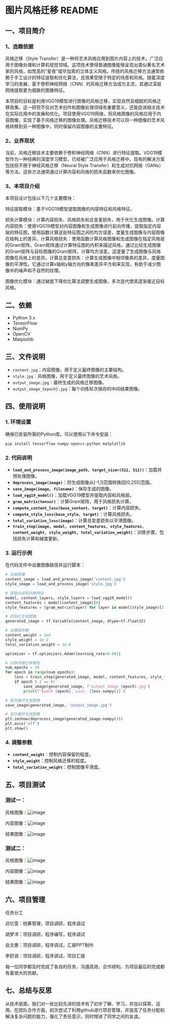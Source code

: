 # 图片风格迁移 README

## 一、项目简介

### 1、选题依据
风格迁移（Style Transfer）是一种将艺术风格应用到图片内容上的技术，广泛应用于图像处理和计算机视觉领域。这项技术使得普通图像能够呈现出类似著名艺术家的风格，如梵高的“星夜”或毕加索的立体主义风格。传统的风格迁移方法通常依赖于手工设计的特征提取和优化算法，且效果受限于特定的场景和风格。随着深度学习的发展，基于卷积神经网络（CNN）的风格迁移方法成为主流，其通过深层网络提取更为细致的图像特征。

本项目的目标是利用VGG19模型进行图像的风格迁移，实现自然且细腻的风格迁移效果。这一研究不仅对艺术创作和图像处理领域有重要意义，还能促进相关技术在实际应用中的发展和优化。项目使用VGG19网络，将风格图像的风格应用于内容图像，实现了基于风格迁移的图像处理。风格迁移技术可以将一种图像的艺术风格转移到另一种图像中，同时保留内容图像的主要特征。

### 2、业界现状
当前，风格迁移技术主要依赖于卷积神经网络（CNN）进行特征提取。VGG19模型作为一种经典的深度学习模型，已经被广泛应用于风格迁移中。现有的解决方案包括但不限于神经风格迁移（Neural Style Transfer）和生成对抗网络（GANs）等方法。这些方法通常通过计算内容和风格的损失函数来优化图像。

### 3、本项目介绍
本项目设计包括以下几个主要模块：

特征提取模块：基于VGG19模型提取图像的内容特征和风格特征。

损失计算模块：计算内容损失、风格损失和总变差损失，用于优化生成图像。计算内容损失：使用VGG19模型对内容图像和生成图像进行前向传播，提取指定内容层的特征图，使用函数计算这些特征图之间的均方误差，度量生成图像与内容图像在结构上的差异。计算风格损失：使用函数计算风格图像和生成图像在指定风格层的Gram矩阵。Gram矩阵通过计算特征图的内积来描述风格，通过比较生成图像的Gram矩阵与目标图像的Gram矩阵，计算均方误差。这度量了生成图像与风格图像在风格上的差异。计算总变差损失：计算生成图像中相邻像素的差异，度量图像的平滑性。它通过计算x轴和y轴方向的像素差异平方和来实现，有助于减少图像中的噪声和不自然的纹理。

图像优化模块：通过梯度下降优化算法调整生成图像，多次迭代使其逐渐接近目标风格。



## 二、依赖

- Python 3.x
- TensorFlow
- NumPy
- OpenCV
- Matplotlib

## 三、文件说明

- `content.jpg`：内容图像，用于定义最终图像的主要结构。
- `style.jpg`：风格图像，用于定义最终图像的艺术风格。
- `output_image.jpg`：最终生成的风格迁移图像。
- `output_image_{epoch}.jpg`：每个训练轮次保存的中间结果图像。

## 四、使用说明

### 1. 环境设置

确保已安装所需的Python库。可以使用以下命令安装：
```bash
pip install tensorflow numpy opencv-python matplotlib
```

### 2. 代码说明

- **`load_and_process_image(image_path, target_size=(512, 512))`**：加载并预处理图像。
- **`deprocess_image(image)`**：将生成图像从[-1,1]范围转换回[0,255]范围。
- **`save_image(image, filename)`**：保存生成的图像。
- **`load_vgg19_model()`**：加载VGG19模型并提取内容和风格层。
- **`gram_matrix(tensor)`**：计算Gram矩阵，用于风格损失计算。
- **`compute_content_loss(base_content, target)`**：计算内容损失。
- **`compute_style_loss(base_style, target)`**：计算风格损失。
- **`total_variation_loss(image)`**：计算总变差损失以平滑图像。
- **`train_step(image, model, content_features, style_features, content_weight, style_weight, total_variation_weight)`**：训练步骤，包括损失计算和梯度更新。

### 3. 运行示例

在代码文件中设置图像路径并运行脚本：
```python
# 加载图像
content_image = load_and_process_image('content.jpg')
style_image = load_and_process_image('style.jpg')

# 获取内容和风格特征
model, content_layers, style_layers = load_vgg19_model()
content_features = model(content_image)[0]
style_features = [gram_matrix(layer) for layer in model(style_image)[1:]]

# 初始化生成图像
generated_image = tf.Variable(content_image, dtype=tf.float32)

# 设置超参数
content_weight = 1e4
style_weight = 1e-2
total_variation_weight = 1e-6

optimizer = tf.optimizers.Adam(learning_rate=0.001)

# 训练风格迁移模型
num_epochs = 10
for epoch in range(num_epochs):
    loss = train_step(generated_image, model, content_features, style_features, content_weight, style_weight, total_variation_weight)
    if epoch % 2 == 0:
        save_image(generated_image, f'output_image_{epoch}.jpg')
        print(f'Epoch {epoch}, Loss: {loss.numpy()}')

# 保存最终生成图像
save_image(generated_image, 'output_image.jpg')

# 显示最终生成图像
plt.imshow(deprocess_image(generated_image.numpy()))
plt.axis('off')
plt.show()
```

### 4. 调整参数

- **`content_weight`**：控制内容保留的程度。
- **`style_weight`**：控制风格迁移的程度。
- **`total_variation_weight`**：控制图像平滑度。


## 五、项目测试
### 测试一：
风格图像：![image](https://github.com/user-attachments/assets/910b9ae2-49b8-4a26-a29a-cd0dc043deb6)

内容图像：![image](https://github.com/user-attachments/assets/0b8b19da-b299-475a-a7fb-1906397b641c)

结果图像：![image](https://github.com/user-attachments/assets/febb3fcd-b7f7-4dc3-874b-5e1e404c9ed3)

 ### 测试二：
风格图像：![image](https://github.com/user-attachments/assets/2b421f1f-e173-4a45-a02a-27a24008822d)

内容图像：![image](https://github.com/user-attachments/assets/368b3900-7022-4366-a000-cf53010c5acc)

结果图像：![image](https://github.com/user-attachments/assets/50e62478-34ef-4797-8638-ac9878f16b68)

 
## 六、项目管理
任务分工

迟忆雯：统筹管理，项目调研，程序调试

胡梦洋：项目调研，程序编写，程序调试

岳文惠：项目调研，程序调试，汇报PPT制作

李舒涵：项目调研，程序调试，项目汇报

每一位同学都及时完成了各自的任务，沟通高效，合作顺利，为项目最后的完成都有着很大的贡献。

## 七、总结与反思
从技术层面，我们对一些比较先进的技术有了初步了解、学习，并加以探索、运用。在团队合作方面，初次尝试了利用github进行项目管理，并提高了任务分配和解决复杂问题的能力，强化了责任意识，同时增进了同学之间的友谊。
